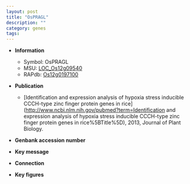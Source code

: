```yaml
---
layout: post
title: "OsPRAGL"
description: ""
category: genes
tags: 
---
```


* **Information**  
    + Symbol: OsPRAGL  
    + MSU: [LOC_Os12g09540](http://rice.plantbiology.msu.edu/cgi-bin/ORF_infopage.cgi?orf=LOC_Os12g09540)  
    + RAPdb: [Os12g0197100](http://rapdb.dna.affrc.go.jp/viewer/gbrowse_details/irgsp1?name=Os12g0197100)  

* **Publication**  
    + [Identification and expression analysis of hypoxia stress inducible CCCH-type zinc finger protein genes in rice](http://www.ncbi.nlm.nih.gov/pubmed?term=Identification and expression analysis of hypoxia stress inducible CCCH-type zinc finger protein genes in rice%5BTitle%5D), 2013, Journal of Plant Biology.

* **Genbank accession number**  

* **Key message**  

* **Connection**  

* **Key figures**  


